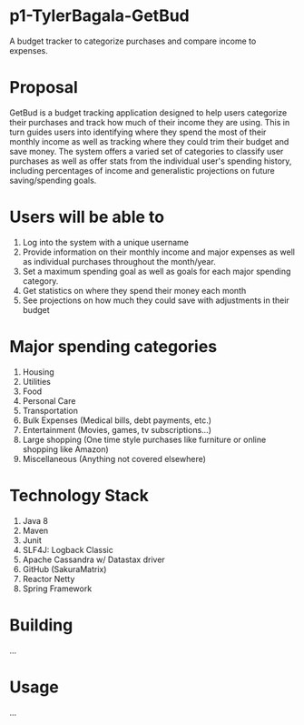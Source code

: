 # p1-TylerBagala-GetBud
A budget tracker to categorize purchases and compare income to expenses.

# Proposal
GetBud is a budget tracking application designed to help users categorize their purchases and track how much of their income they are using. This in turn guides users into identifying where they spend the most of their monthly income as well as tracking where they could trim their budget and save money. The system offers a varied set of categories to classify user purchases as well as offer stats from the individual user's spending history, including percentages of income and generalistic projections on future saving/spending goals.

# Users will be able to
1)	Log into the system with a unique username
2)	Provide information on their monthly income and major expenses as well as individual purchases throughout the month/year.
3)	Set a maximum spending goal as well as goals for each major spending category.
4)	Get statistics on where they spend their money each month
5)	See projections on how much they could save with adjustments in their budget

#  Major spending categories
1)	Housing
2)	Utilities
3)	Food
4)	Personal Care
5)	Transportation
6)	Bulk Expenses (Medical bills, debt payments, etc.)
8)	Entertainment (Movies, games, tv subscriptions...)
9)	Large shopping (One time style purchases like furniture or online shopping like Amazon)
10)	Miscellaneous (Anything not covered elsewhere)

# Technology Stack
1) Java 8
2) Maven 
3) Junit
4) SLF4J: Logback Classic
5) Apache Cassandra w/ Datastax driver
6) GitHub (SakuraMatrix)
7) Reactor Netty 
8) Spring Framework

# Building
...

# Usage
...

